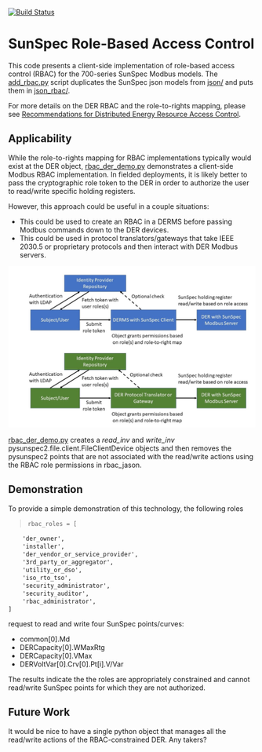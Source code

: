 [![Build Status](https://travis-ci.org/sunspec/models.svg?branch=master)](https://travis-ci.org/sunspec/models)

# SunSpec Role-Based Access Control
This code presents a client-side implementation of role-based access control (RBAC) for the 700-series SunSpec Modbus models. The [add\_rbac.py](./add_rbac.py) script duplicates the SunSpec json models from [json/](./json) and puts them in [json\_rbac/](./json_rbac).

For more details on the DER RBAC and the role-to-rights mapping, please see [Recommendations for Distributed Energy Resource Access Control](https://www.researchgate.net/publication/348849559_Recommendations_for_Distributed_Energy_Resource_Access_Control).

## Applicability
While the role-to-rights mapping for RBAC implementations typically would exist at the DER object,  [rbac\_der\_demo.py](./rbac_der_demo.py) demonstrates a client-side Modbus RBAC implementation.  In fielded deployments, it is likely better to pass the cryptographic role token to the DER in order to authorize the user to read/write specific holding registers. 

However, this approach could be useful in a couple situations:

* This could be used to create an RBAC in a DERMS  before passing Modbus commands down to the DER devices.
* This could be used in protocol translators/gateways that take IEEE 2030.5 or proprietary protocols and then interact with DER Modbus servers.

![Client-Side RBAC](./images/Client-Side_RBAC.jpg "Client-Side RBAC")

[rbac\_der\_demo.py](./rbac_der_demo.py) creates a *read_inv* and *write_inv* pysunspec2.file.client.FileClientDevice objects and then removes the pysunspec2 points that are not associated with the read/write actions using the RBAC role permissions in rbac_jason.  

## Demonstration
To provide a simple demonstration of this technology, the following roles 

>     rbac_roles = [
        'der_owner',
        'installer',
        'der_vendor_or_service_provider',
        '3rd_party_or_aggregator',
        'utility_or_dso',
        'iso_rto_tso',
        'security_administrator',
        'security_auditor',
        'rbac_administrator',
    ]

request to read and write four SunSpec points/curves:

* common[0].Md
* DERCapacity[0].WMaxRtg
* DERCapacity[0].VMax
* DERVoltVar[0].Crv[0].Pt[i].V/Var

The results indicate the the roles are appropriately constrained and cannot read/write SunSpec points for which they are not authorized.  

## Future Work
It would be nice to have a single python object that manages all the read/write actions of the RBAC-constrained DER. Any takers?